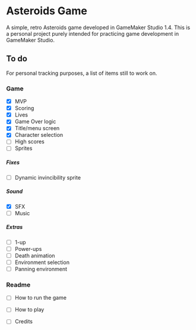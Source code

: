 # Asteroids Game

A simple, retro Asteroids game developed in GameMaker Studio 1.4.
This is a personal project purely intended for practicing game development in GameMaker Studio.

## To do
For personal tracking purposes, a list of items still to work on.

### Game
- [x] MVP
- [x] Scoring
- [x] Lives
- [x] Game Over logic
- [x] Title/menu screen
- [x] Character selection
- [ ] High scores
- [ ] Sprites
##### Fixes
- [ ] Dynamic invincibility sprite
##### Sound
- [x] SFX
- [ ] Music
##### Extras
- [ ] 1-up
- [ ] Power-ups
- [ ] Death animation
- [ ] Environment selection
- [ ] Panning environment
### Readme
- [ ] How to run the game
- [ ] How to play
- [ ] Credits


